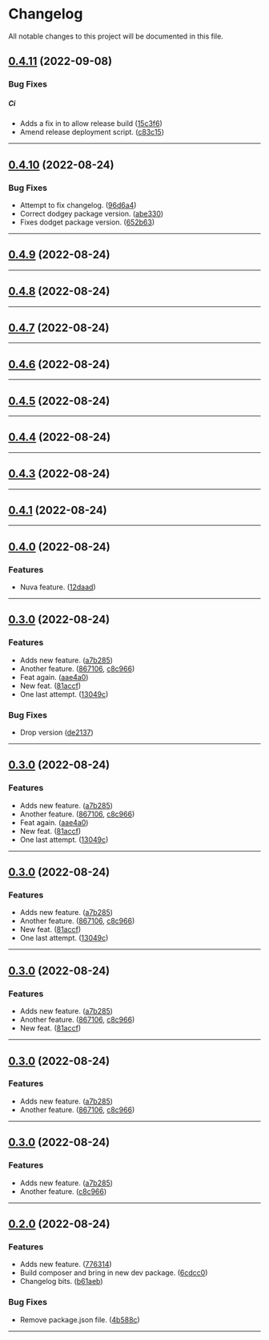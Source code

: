 <!--- BEGIN HEADER -->
# Changelog

All notable changes to this project will be documented in this file.
<!--- END HEADER -->

## [0.4.11](https://github.com/jaymeh/test-releasable/compare/v0.4.10...v0.4.11) (2022-09-08)

### Bug Fixes


##### Ci

* Adds a fix in to allow release build ([15c3f6](https://github.com/jaymeh/test-releasable/commit/15c3f60d93996b35d72ae3b91ec9a355cefbdf54))
* Amend release deployment script. ([c83c15](https://github.com/jaymeh/test-releasable/commit/c83c15c149ad8820ea02893e06e7cc92e5d5d5bf))


---

## [0.4.10](https://github.com/jaymeh/test-releasable/compare/v0.4.9...v0.4.10) (2022-08-24)

### Bug Fixes

* Attempt to fix changelog. ([96d6a4](https://github.com/jaymeh/test-releasable/commit/96d6a498027d5cb64dbf2dc9ca81e078927ad255))
* Correct dodgey package version. ([abe330](https://github.com/jaymeh/test-releasable/commit/abe330e7bfc2249b39a4d2b1309af8918cca6caf))
* Fixes dodget package version. ([652b63](https://github.com/jaymeh/test-releasable/commit/652b63326a5759e3a0d2807f02f309e7b31dfd2f))


---

## [0.4.9](https://github.com/jaymeh/test-releasable/compare/v0.4.8...v0.4.9) (2022-08-24)


---

## [0.4.8](https://github.com/jaymeh/test-releasable/compare/v0.4.7...v0.4.8) (2022-08-24)


---

## [0.4.7](https://github.com/jaymeh/test-releasable/compare/v0.4.6...v0.4.7) (2022-08-24)


---

## [0.4.6](https://github.com/jaymeh/test-releasable/compare/v0.4.5...v0.4.6) (2022-08-24)


---

## [0.4.5](https://github.com/jaymeh/test-releasable/compare/v0.4.4...v0.4.5) (2022-08-24)


---

## [0.4.4](https://github.com/jaymeh/test-releasable/compare/v0.4.3...v0.4.4) (2022-08-24)


---

## [0.4.3](https://github.com/jaymeh/test-releasable/compare/v0.4.2...v0.4.3) (2022-08-24)


---

## [0.4.1](https://github.com/jaymeh/test-releasable/compare/v0.4.0...v0.4.1) (2022-08-24)


---

## [0.4.0](https://github.com/jaymeh/test-releasable/compare/v0.3.0...v0.4.0) (2022-08-24)

### Features

* Nuva feature. ([12daad](https://github.com/jaymeh/test-releasable/commit/12daadb9dc03d51b020c5ee639ac6955f276847c))


---

## [0.3.0](https://github.com/jaymeh/test-releasable/compare/v0.2.0...v0.3.0) (2022-08-24)

### Features

* Adds new feature. ([a7b285](https://github.com/jaymeh/test-releasable/commit/a7b28584888dcf16064e5a16580e410f6526c49d))
* Another feature. ([867106](https://github.com/jaymeh/test-releasable/commit/867106a88711a428b094c323a36d0b5ecc8baa17), [c8c966](https://github.com/jaymeh/test-releasable/commit/c8c96641b10c07dd548bb0803ccf42b6be3a44d0))
* Feat again. ([aae4a0](https://github.com/jaymeh/test-releasable/commit/aae4a011919aeef7c59d7d7972802f1b05a66c48))
* New feat. ([81accf](https://github.com/jaymeh/test-releasable/commit/81accf29043c6976de8f85386fd8fce148a05654))
* One last attempt. ([13049c](https://github.com/jaymeh/test-releasable/commit/13049c3ee83e5dc0a98c8b9ad07f514c8ad5294f))

### Bug Fixes

* Drop version ([de2137](https://github.com/jaymeh/test-releasable/commit/de21372d3d52656bc5f96a6f54346b97bd3b4d35))


---

## [0.3.0](https://github.com/jaymeh/test-releasable/compare/v0.2.0...0.3.0) (2022-08-24)

### Features

* Adds new feature. ([a7b285](https://github.com/jaymeh/test-releasable/commit/a7b28584888dcf16064e5a16580e410f6526c49d))
* Another feature. ([867106](https://github.com/jaymeh/test-releasable/commit/867106a88711a428b094c323a36d0b5ecc8baa17), [c8c966](https://github.com/jaymeh/test-releasable/commit/c8c96641b10c07dd548bb0803ccf42b6be3a44d0))
* Feat again. ([aae4a0](https://github.com/jaymeh/test-releasable/commit/aae4a011919aeef7c59d7d7972802f1b05a66c48))
* New feat. ([81accf](https://github.com/jaymeh/test-releasable/commit/81accf29043c6976de8f85386fd8fce148a05654))
* One last attempt. ([13049c](https://github.com/jaymeh/test-releasable/commit/13049c3ee83e5dc0a98c8b9ad07f514c8ad5294f))


---

## [0.3.0](https://github.com/jaymeh/test-releasable/compare/v0.2.0...0.3.0) (2022-08-24)

### Features

* Adds new feature. ([a7b285](https://github.com/jaymeh/test-releasable/commit/a7b28584888dcf16064e5a16580e410f6526c49d))
* Another feature. ([867106](https://github.com/jaymeh/test-releasable/commit/867106a88711a428b094c323a36d0b5ecc8baa17), [c8c966](https://github.com/jaymeh/test-releasable/commit/c8c96641b10c07dd548bb0803ccf42b6be3a44d0))
* New feat. ([81accf](https://github.com/jaymeh/test-releasable/commit/81accf29043c6976de8f85386fd8fce148a05654))
* One last attempt. ([13049c](https://github.com/jaymeh/test-releasable/commit/13049c3ee83e5dc0a98c8b9ad07f514c8ad5294f))


---

## [0.3.0](https://github.com/jaymeh/test-releasable/compare/v0.2.0...0.3.0) (2022-08-24)

### Features

* Adds new feature. ([a7b285](https://github.com/jaymeh/test-releasable/commit/a7b28584888dcf16064e5a16580e410f6526c49d))
* Another feature. ([867106](https://github.com/jaymeh/test-releasable/commit/867106a88711a428b094c323a36d0b5ecc8baa17), [c8c966](https://github.com/jaymeh/test-releasable/commit/c8c96641b10c07dd548bb0803ccf42b6be3a44d0))
* New feat. ([81accf](https://github.com/jaymeh/test-releasable/commit/81accf29043c6976de8f85386fd8fce148a05654))


---

## [0.3.0](https://github.com/jaymeh/test-releasable/compare/v0.2.0...0.3.0) (2022-08-24)

### Features

* Adds new feature. ([a7b285](https://github.com/jaymeh/test-releasable/commit/a7b28584888dcf16064e5a16580e410f6526c49d))
* Another feature. ([867106](https://github.com/jaymeh/test-releasable/commit/867106a88711a428b094c323a36d0b5ecc8baa17), [c8c966](https://github.com/jaymeh/test-releasable/commit/c8c96641b10c07dd548bb0803ccf42b6be3a44d0))


---

## [0.3.0](https://github.com/jaymeh/test-releasable/compare/v0.2.0...0.3.0) (2022-08-24)

### Features

* Adds new feature. ([a7b285](https://github.com/jaymeh/test-releasable/commit/a7b28584888dcf16064e5a16580e410f6526c49d))
* Another feature. ([c8c966](https://github.com/jaymeh/test-releasable/commit/c8c96641b10c07dd548bb0803ccf42b6be3a44d0))


---

## [0.2.0](https://github.com/jaymeh/test-releasable/compare/v0.1.0...v0.2.0) (2022-08-24)

### Features

* Adds new feature. ([776314](https://github.com/jaymeh/test-releasable/commit/7763143d20b33bfa0d3190095a9df78ac9f026f1))
* Build composer and bring in new dev package. ([6cdcc0](https://github.com/jaymeh/test-releasable/commit/6cdcc0a176d248e754e596e896747be669e74a91))
* Changelog bits. ([b61aeb](https://github.com/jaymeh/test-releasable/commit/b61aeb72602e3cbad3ec35b0997cb1bf7bd2c112))

### Bug Fixes

* Remove package.json file. ([4b588c](https://github.com/jaymeh/test-releasable/commit/4b588cbbbf7410d39bfb615f7a7c78e1468b5f22))


---

